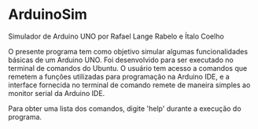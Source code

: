 # ArduinoSim

Simulador de Arduino UNO por Rafael Lange Rabelo e Ítalo Coelho

O presente programa tem como objetivo simular algumas funcionalidades básicas de um Arduino UNO.
Foi desenvolvido para ser executado no terminal de comandos do Ubuntu. O usuário tem acesso
a comandos que remetem a funções utilizadas para programação na Arduino IDE, e a interface fornecida
no terminal de comando remete de maneira simples ao monitor serial da Arduino IDE.

Para obter uma lista dos comandos, digite 'help' durante a execução do programa.
